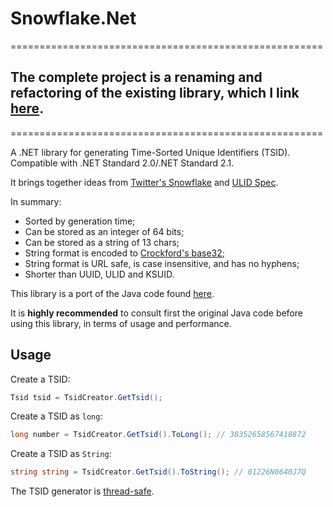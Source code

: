 # Snowflake.Net
======================================================
## The complete project is a renaming and refactoring of the existing library, which I link [here](https://github.com/kgkoutis/TSID.Creator.NET).
======================================================

A .NET library for generating Time-Sorted Unique Identifiers (TSID).
Compatible with .NET Standard 2.0/.NET Standard 2.1.

It brings together ideas from [Twitter's Snowflake](https://github.com/twitter-archive/snowflake/tree/snowflake-2010) and [ULID Spec](https://github.com/ulid/spec).

In summary:

*   Sorted by generation time;
*   Can be stored as an integer of 64 bits;
*   Can be stored as a string of 13 chars;
*   String format is encoded to [Crockford's base32](https://www.crockford.com/base32.html);
*   String format is URL safe, is case insensitive, and has no hyphens;
*   Shorter than UUID, ULID and KSUID.


This library is a port of the Java code found [here](https://github.com/f4b6a3/tsid-creator).

It is **highly recommended** to consult first the original Java code before using this library, 
in terms of usage and performance.

## Usage

Create a TSID:

```csharp
Tsid tsid = TsidCreator.GetTsid();
```

Create a TSID as `long`:

```csharp
long number = TsidCreator.GetTsid().ToLong(); // 38352658567418872
```

Create a TSID as `String`:

```csharp
string string = TsidCreator.GetTsid().ToString(); // 01226N0640J7Q
```

The TSID generator is [thread-safe](https://en.wikipedia.org/wiki/Thread_safety).
